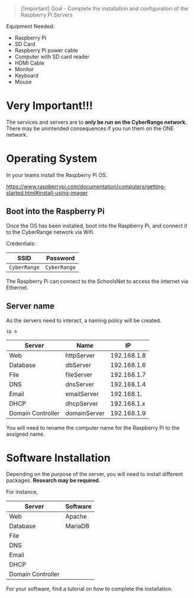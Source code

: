 
> [!important] Goal - Complete the installation and configuration of the Raspberry Pi Servers

Equipment Needed:
- Raspberry Pi
- SD Card
- Raspberry Pi power cable
- Computer with SD card reader
- HDMI Cable
- Monitor
- Keyboard 
- Mouse

# Very Important!!!

The services and servers are to **only be run on the CyberRange network.** There may be unintended consequences if you run them on the ONE network.

# Operating System
In your teams install the Raspberry Pi OS.

https://www.raspberrypi.com/documentation/computers/getting-started.html#install-using-imager

## Boot into the Raspberry Pi

Once the OS has been installed, boot into the Raspberry Pi, and connect it to the CyberRange network via Wifi. 

Credentials:

| SSID         | Password     |
| ------------ | ------------ |
| `CyberRange` | `CyberRange` |

The Raspberry Pi can connect to the SchoolsNet to access the internet via Ethernet.

## Server name

As the servers need to interact, a naming policy will be created.

`ip a`

| Server            | Name         | IP          |
| ----------------- | ------------ | ----------- |
| Web               | httpServer   | 192.168.1.8 |
| Database          | dbServer     | 192.168.1.6 |
| File              | fileServer   | 192.168.1.7 |
| DNS               | dnsServer    | 192.168.1.4 |
| Email             | emailServer  | 192.168.1.  |
| DHCP              | dhcpServer   | 192.168.1.x |
| Domain Controller | domainServer | 192.168.1.9 |

You will need to rename the computer name for the Raspberry Pi to the assigned name.

# Software Installation

Depending on the purpose of the server, you will need to install different packages. **Research may be required**.

For instance,
 
| Server            | Software |
| ----------------- | -------- |
| Web               | Apache   |
| Database          | MariaDB  |
| File              |          |
| DNS               |          |
| Email             |          |
| DHCP              |          |
| Domain Controller |          |
For your software, find a tutorial on how to complete the installation.

